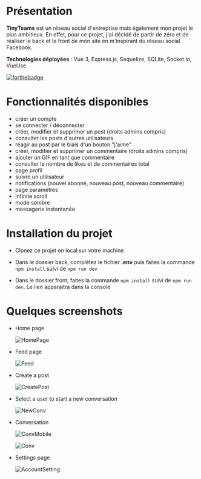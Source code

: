 # [](https://github.com/soonbtf/TinyTeams/edit/main/README.md#présentation)Présentation

**TinyTeams** est un réseau social d'entreprise mais également mon projet le plus ambitieux. En effet, pour ce projet, j'ai décidé de partir de zéro et de réaliser le back et le front de mon site en m'inspirant du réseau social Facebook.

**Technologies déployées** : Vue 3, Express.js, Sequelize, SQLite, Socket.io, VueUse

[![forthebadge](https://forthebadge.com/images/badges/built-with-love.svg)](https://forthebadge.com)

# Fonctionnalités disponibles

- créer un compte
- se connecter / déconnecter
- créer, modifier et supprimer un post (droits admins compris)
- consulter les posts d'autres utilisateurs
- réagir au post par le biais d'un bouton "j'aime"
- créer, modifier et supprimer un commentaire (droits admins compris)
- ajouter un GIF en tant que commentaire
- consulter le nombre de likes et de commentaires total
- page profil
- suivre un utilisateur
- notifications (nouvel abonné, nouveau post, nouveau commentaire)
- page paramètres
- infinite scroll
- mode sombre
- messagerie instantanée

# Installation du projet

- Clonez ce projet en local sur votre machine

- Dans le dossier back, complétez le fichier **.env** puis faites la commande `npm install` suivi de `npm run dev`

- Dans le dossier front, faites la commande `npm install` suivi de `npm run dev`. Le lien apparaîtra dans la console

# Quelques screenshots

- Home page

  ![HomePage](https://user-images.githubusercontent.com/91732412/236831459-52671d8e-ac66-413b-bd7a-b3b5fdbcc37a.png)

- Feed page

  ![Feed](https://user-images.githubusercontent.com/91732412/236832744-10f56bb0-22a0-4667-8893-cafff6c71076.png)

- Create a post

  ![CreatePost](https://user-images.githubusercontent.com/91732412/236831613-30d4aac8-7048-4bb7-957b-62730af76f8f.png)

- Select a user to start a new conversation

  ![NewConv](https://user-images.githubusercontent.com/91732412/236831792-aaa489c4-409b-4abd-9d62-b7e6ac32cc32.png)

- Conversation

  ![ConvMobile](https://user-images.githubusercontent.com/91732412/236831876-be8d5e33-cfc7-43b6-b5c7-09791c74ab13.png)

  ![Conv](https://user-images.githubusercontent.com/91732412/236833190-be778f5d-716a-4a47-8756-8eb2b09ce5f6.png)

- Settings page

  ![AccountSetting](https://user-images.githubusercontent.com/91732412/236833338-5844cf69-4b3e-422b-a6b1-769de2917d42.png)
